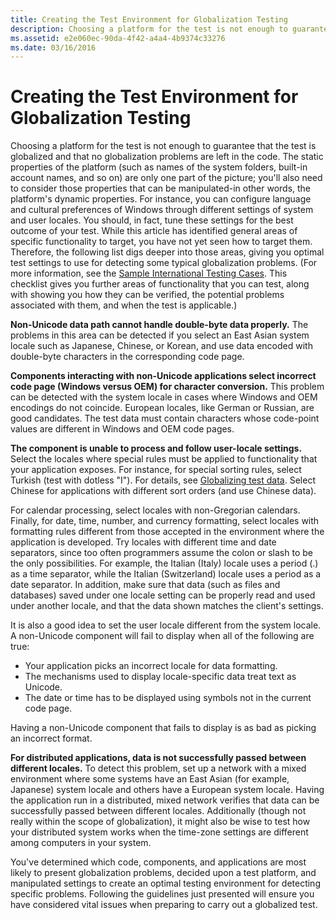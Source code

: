 ```yaml
---
title: Creating the Test Environment for Globalization Testing
description: Choosing a platform for the test is not enough to guarantee that the test is globalized and that no globalization problems are left in the code.
ms.assetid: e2e060ec-90da-4f42-a4a4-4b9374c33276
ms.date: 03/16/2016
---
```


# Creating the Test Environment for Globalization Testing

Choosing a platform for the test is not enough to guarantee that the test is globalized and that no globalization problems are left in the code. The static properties of the platform (such as names of the system folders, built-in account names, and so on) are only one part of the picture; you'll also need to consider those properties that can be manipulated-in other words, the platform's dynamic properties. For instance, you can configure language and cultural preferences of Windows through different settings of system and user locales. You should, in fact, tune these settings for the best outcome of your test. While this article has identified general areas of specific functionality to target, you have not yet seen how to target them. Therefore, the following list digs deeper into those areas, giving you optimal test settings to use for detecting some typical globalization problems. (For more information, see the [Sample International Testing Cases](sample-international-test-cases.md). This checklist gives you further areas of functionality that you can test, along with showing you how they can be verified, the potential problems associated with them, and when the test is applicable.)

**Non-Unicode data path cannot handle double-byte data properly.** The problems in this area can be detected if you select an East Asian system locale such as Japanese, Chinese, or Korean, and use data encoded with double-byte characters in the corresponding code page.

**Components interacting with non-Unicode applications select incorrect code page (Windows versus OEM) for character conversion.** This problem can be detected with the system locale in cases where Windows and OEM encodings do not coincide. European locales, like German or Russian, are good candidates. The test data must contain characters whose code-point values are different in Windows and OEM code pages.

**The component is unable to process and follow user-locale settings.** Select the locales where special rules must be applied to functionality that your application exposes. For instance, for special sorting rules, select Turkish (test with dotless "I"). For details, see [Globalizing test data](globalizing-test-data.md). Select Chinese for applications with different sort orders (and use Chinese data).

For calendar processing, select locales with non-Gregorian calendars. Finally, for date, time, number, and currency formatting, select locales with formatting rules different from those accepted in the environment where the application is developed. Try locales with different time and date separators, since too often programmers assume the colon or slash to be the only possibilities. For example, the Italian (Italy) locale uses a period (.) as a time separator, while the Italian (Switzerland) locale uses a period as a date separator. In addition, make sure that data (such as files and databases) saved under one locale setting can be properly read and used under another locale, and that the data shown matches the client's settings.

It is also a good idea to set the user locale different from the system locale. A non-Unicode component will fail to display when all of the following are true:

-   Your application picks an incorrect locale for data formatting.
-   The mechanisms used to display locale-specific data treat text as Unicode.
-   The date or time has to be displayed using symbols not in the current code page.

Having a non-Unicode component that fails to display is as bad as picking an incorrect format.

**For distributed applications, data is not successfully passed between different locales.** To detect this problem, set up a network with a mixed environment where some systems have an East Asian (for example, Japanese) system locale and others have a European system locale. Having the application run in a distributed, mixed network verifies that data can be successfully passed between different locales. Additionally (though not really within the scope of globalization), it might also be wise to test how your distributed system works when the time-zone settings are different among computers in your system.

You've determined which code, components, and applications are most likely to present globalization problems, decided upon a test platform, and manipulated settings to create an optimal testing environment for detecting specific problems. Following the guidelines just presented will ensure you have considered vital issues when preparing to carry out a globalized test.


